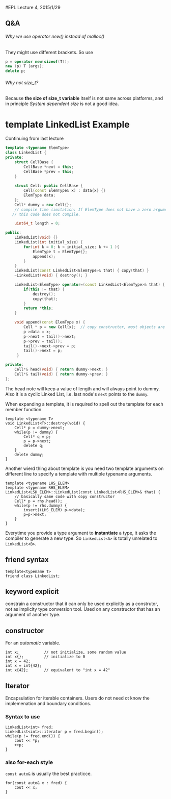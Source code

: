 #EPL Lecture 4, 2015/1/29

## Q&A
###### Why  we use operator new() instead of malloc()
They might use different brackets. So use
```cpp
p = operator new(sizeof(T));
new (p) T {args};
delete p;
```

###### Why not size_t?
Because **the size of size_t variable** itself is not same across platforms, and in principle *System dependent size* is not a good idea.

# template LinkedList Example
Continuing from last lecture

```cpp
template <typename ElemType>
class LinkedList {
private:
	struct CellBase {
		CellBase *next = this;
        CellBase *prev = this;
    }
	
	struct Cell: public CellBase {
    	Cell(const ElemType& x) : data{x} {}
    	ElemType data;
    };
    Cell* dummy = new Cell{};
    // compile time limitation: If ElemType does not have a zero argument constructor
   // this code does not compile.

    uint64_t length = 0;

public:
    LinkedList(void) {}
	LinkedList(int initial_size) {
		for(int k = 0; k < initial_size; k += 1 ){
			ElemType t = ElemType{};
			append(x);
		}
	}
	LinkedList(const LinkedList<ElemType>& that) { copy(that) }
    ~LinkedList(void) { destroy(); }

	LinkedList<ElemType> operator=(const LinkedList<ElemType>& that) {
    	if(this != that) {
        	destroy();
       		copy(that);
        }
        return *this;
    }

	void append(const ElemType x) {
    	Cell * p = new Cell{x};  // copy constructor, most objects are copy-constructable
		p->data = x;
		p->next = tail()->next;
        p->prev = tail();
        tail()->next->prev = p;
		tail()->next = p;
     }

private:
	Cell*& head(void) { return dummy->next; }
    Cell*& tail(void) { return dummy->prev; }
};
```

The head note will keep a value of length and will always point to dummy. Also it is a cyclic Linked List, i.e. last node's `next` points to the `dummy`.

When expanding a template, it is required to spell out the template for each member function.

```
template <typename T>
void LinkedList<T>::destroy(void) {
    Cell* p = dummy->next;
    while(p != dummy) {
    	Cell* q = p;
		p = p->next;
        delete q;
    }
	delete dummy;
}
```

Another wierd thing about template is you need two template arguments on different line to specify a template with multiple typename arguments.
```
template <typename LHS_ELEM>
template <typename RHS_ELEM>
LinkedList<LSH_ELEM>::LinkedList(const LinkedList<RHS_ELEM>& that) {
	// basically same code with copy constructor
	Cell* p = rhs.head();
    while(p != rhs.dummy) {
    	insert((LHS_ELEM) p->data);
		p=p->next;
    }
}
```

Everytime you provide a type argument to **instantiate** a type, it asks the compiler to generate a new type. So `LinkedList<A>` is totally unrelated to `LinkedList<B>`.

## friend syntax
```
template<typename T>
friend class LinkedList;
```

## keyword explicit
constrain a constructor that it can only be used explicitly as a construtor, not as implicity type conversion tool. Used on any constructor that has an argument of another type.

## constructor
For an *automatic* variable.
```
int x;           // not initialize, some random value
int x{};         // initialize to 0
int x = 42;
int x = int{42};
int x{42};       // equivalent to "int x = 42"
```

## Iterator
Encapsulation for iterable containers. Users do not need ot know the implemenation and boundary conditions.

### Syntax to use
```
LinkedList<int> fred;
LinkedList<int>::iterator p = fred.begin();
while(p != fred.end()) {
	cout << *p;
	++p;
}
```
### also for-each style
`const auto&` is usually the best practicce.
```
for(const auto& x : fred) {
	cout << x;
}
```

